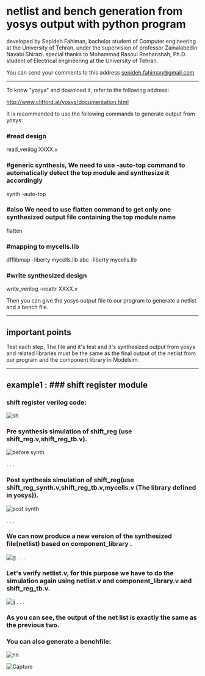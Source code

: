 
# netlist and bench generation from yosys output with python program
 
 developed by Sepideh Fahiman, bachelor student of Computer engineering at the University of Tehran,
under the supervision of professor Zainalabedin Navabi Shirazi.
special thanks to Mohammad Rasoul Roshanshah, Ph.D. student of Electrical engineering at the University of Tehran.


You can send your comments to this address  <sepideh.fahiman@gmail.com>

*********************************************************************************************************************************

To know "yosys" and download it, refer to the following address:

<http://www.clifford.at/yosys/documentation.html>

It is recommended to use the following commands to generate output from yosys:

### #read design

read_verilog XXXX.v

### #generic synthesis, We need to use -auto-top command to automatically detect the top module and synthesize it accordingly

synth -auto-top 

### #also We need to use flatten command to get only one synthesized output file containing the top module name

flatten

### #mapping to mycells.lib

dfflibmap -liberty mycells.lib
abc -liberty mycells.lib

### #write synthesized design

write_verilog -noattr XXXX.v


Then you can give the yosys output file to our program to generate a netlist and a bench file.
*********************************************************************************************************************************


## important points

Test each step, The file and it's test and it's synthesized output from yosys and related libraries must be the same as the final output of the netlist from our program and the component library in Modelsim.

*********************************************************************************************************************************
## example1 : ### shift register module

### shift register verilog code:

![sh](https://user-images.githubusercontent.com/71797162/119122798-28347100-ba44-11eb-8358-9fc8a787c674.PNG)




### Pre synthesis simulation of shift_reg (use shift_reg.v,shift_reg_tb.v).
![before synth](https://user-images.githubusercontent.com/71797162/120886647-41bce780-c604-11eb-9d1b-c30e7f6d9259.PNG)

.
.
.




### Post synthesis simulation of shift_reg(use shift_reg_synth.v,shift_reg_tb.v,mycells.v (The library defined in yosys)).
![post synth](https://user-images.githubusercontent.com/71797162/120886689-61541000-c604-11eb-9688-179c1ff67517.PNG)

.
.
.




### We can now produce a new version of the synthesized file(netlist) based on component_library . 


![g](https://user-images.githubusercontent.com/71797162/120832638-20151f00-c576-11eb-9d7f-d1899735d187.PNG)
.
.
.



### Let's verify netlist.v, for this purpose we have to do the simulation again using netlist.v and component_library.v and shift_reg_tb.v.

![jj](https://user-images.githubusercontent.com/71797162/120886707-89437380-c604-11eb-910a-c90b48da4cc7.PNG)
.
.
.



### As you can see, the output of the net list is exactly the same as the previous two.
### You can also generate a benchfile:
![nn](https://user-images.githubusercontent.com/71797162/120835695-e80fdb00-c579-11eb-9b25-27cd236e8c09.PNG)

![Capture](https://user-images.githubusercontent.com/71797162/120835924-38873880-c57a-11eb-920f-054b77288054.PNG)


